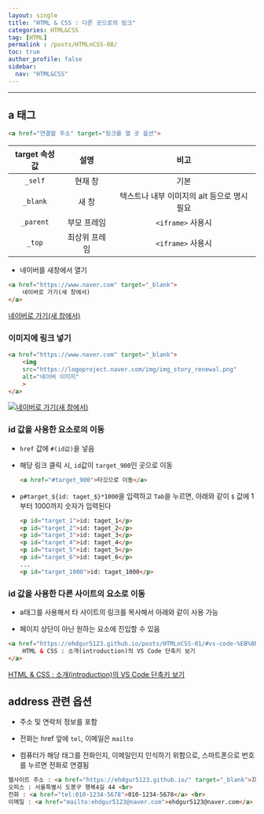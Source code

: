 ```yaml
---
layout: single
title: "HTML & CSS : 다른 곳으로의 링크"
categories: HTML&CSS
tag: [HTML]
permalink : /posts/HTMLnCSS-08/
toc: true
author_profile: false
sidebar:
  nav: "HTML&CSS"
---
```


<hr>

## a 태그

```html
<a href="연결할 주소" target="링크를 열 곳 옵션">
```

| target 속성값 |      설명     |                     비고                    |
|:-------------:|:-------------:|:-------------------------------------------:|
|   `_self`     |    현재 창    |                     기본                    |
|   `_blank`    |     새 창     | 텍스트나 내부 이미지의 alt 등으로 명시 필요 |
|  `_parent`    |  부모 프레임  |               `<iframe>` 사용시               |
|    `_top`     | 최상위 프레임 |               `<iframe>` 사용시               |

- 네이버를 새창에서 열기

```html
<a href="https://www.naver.com" target="_blank">
    네이버로 가기(새 창에서)
</a>
```

<a href="https://www.naver.com" target="_blank">네이버로 가기(새 창에서)</a>

### 이미지에 링크 넣기

```html
<a href="https://www.naver.com" target="_blank">
    <img 
    src="https://logoproject.naver.com/img/img_story_renewal.png"
    alt="네이버 이미지"
    >
</a>
```

[![네이버로 가기(새 창에서)](https://logoproject.naver.com/img/img_story_renewal.png)](https://www.naver.com)


### id 값을 사용한 요소로의 이동

- `href` 값에 `#(id값)`을 넣음

- 해당 링크 클릭 시, `id`값이 `target_900`인 곳으로 이동

    ```html
    <a href="#target_900">타깃으로 이동</a>
    ```

- `p#target_${id: taget_$}*1000`을 입력하고 `Tab`을 누르면, 아래와 같이 `$` 값에 1부터 1000까지 숫자가 입력된다 

    ```html
    <p id="target_1">id: taget_1</p>
    <p id="target_2">id: taget_2</p>
    <p id="target_3">id: taget_3</p>
    <p id="target_4">id: taget_4</p>
    <p id="target_5">id: taget_5</p>
    <p id="target_6">id: taget_6</p>
    ...
    <p id="target_1000">id: taget_1000</p>
    ```

### id 값을 사용한 다른 사이트의 요소로 이동

- a태그를 사용해서 타 사이트의 링크를 복사해서 아래와 같이 사용 가능

- 페이지 상단이 아닌 원하는 요소에 진입할 수 있음

```html
<a href="https://ehdgur5123.github.io/posts/HTMLnCSS-01/#vs-code-%EB%8B%A8%EC%B6%95%ED%82%A4" target="_blank">
    HTML & CSS : 소개(introduction)의 VS Code 단축키 보기 
</a>
```

<a href="https://ehdgur5123.github.io/posts/HTMLnCSS-01/#vs-code-%EB%8B%A8%EC%B6%95%ED%82%A4" target="_blank">
    HTML & CSS : 소개(introduction)의 VS Code 단축키 보기 
</a>

## address 관련 옵션

- 주소 및 연락처 정보를 포함

- 전화는 href 앞에 `tel`, 이메일은 `mailto`

- 컴퓨터가 해당 태그를 전화인지, 이메일인지 인식하기 위함으로, 스마트폰으로 번호를 누르면 전화로 연결됨
 
```html
웹사이트 주소 : <a href="https://ehdgur5123.github.io/" target="_blank">끄적끄적</a> <br>
오피스 : 서울특별시 도봉구 행복4길 44 <br>
전화 : <a href="tel:010-1234-5678">010-1234-5678</a> <br>
이메일 : <a href="mailto:ehdgur5123@naver.com">ehdgur5123@naver.com</a> <br>
```